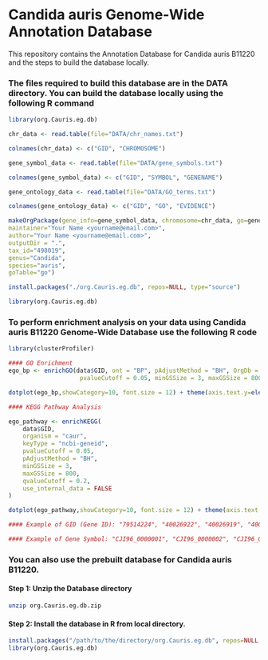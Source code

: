 # Candida auris Genome-Wide Annotation Database
This repository contains the Annotation Database for Candida auris B11220 and the steps to build the database locally.

### The files required to build this database are in the DATA directory. You can build the database locally using the following R command
```R
library(org.Cauris.eg.db)

chr_data <- read.table(file="DATA/chr_names.txt")

colnames(chr_data) <- c("GID", "CHROMOSOME")

gene_symbol_data <- read.table(file="DATA/gene_symbols.txt")

colnames(gene_symbol_data) <- c("GID", "SYMBOL", "GENENAME")

gene_ontology_data <- read.table(file="DATA/GO_terms.txt")

colnames(gene_ontology_data) <- c("GID", "GO", "EVIDENCE")

makeOrgPackage(gene_info=gene_symbol_data, chromosome=chr_data, go=gene_ontology_data, version="0.1",
maintainer="Your Name <yourname@email.com>",
author="Your Name <yourname@email.com>",
outputDir = ".",
tax_id="498019",
genus="Candida",
species="auris",
goTable="go")

install.packages("./org.Cauris.eg.db", repos=NULL, type="source")

library(org.Cauris.eg.db)
```
### To perform enrichment analysis on your data using Candida auris B11220 Genome-Wide Database use the following R code
```R
library(clusterProfiler)

#### GO Enrichment
ego_bp <- enrichGO(data$GID, ont = "BP", pAdjustMethod = "BH", OrgDb = org.Cauris.eg.db,
                    pvalueCutoff = 0.05, minGSSize = 3, maxGSSize = 800, readable = T, keyType="GID")

dotplot(ego_bp,showCategory=10, font.size = 12) + theme(axis.text.y=element_text(size=12))

#### KEGG Pathway Analysis

ego_pathway <- enrichKEGG(
    data$GID,
    organism = "caur",
    keyType = "ncbi-geneid",
    pvalueCutoff = 0.05,
    pAdjustMethod = "BH",
    minGSSize = 3,
    maxGSSize = 800,
    qvalueCutoff = 0.2,
    use_internal_data = FALSE
)

dotplot(ego_pathway,showCategory=10, font.size = 12) + theme(axis.text.y=element_text(size=12))

#### Example of GID (Gene ID): "79514224", "40026922", "40026919", "40026918", "40026917", "40026916"

#### Example of Gene Symbol: "CJI96_0000001", "CJI96_0000002", "CJI96_0000005", "CJI96_0000006", "CJI96_0000007", "CJI96_0000008"

```

### You can also use the prebuilt database for Candida auris B11220.

#### Step 1: Unzip the Database directory
```bash
unzip org.Cauris.eg.db.zip
```
#### Step 2: Install the database in R from local directory.
```R
install.packages("/path/to/the/directory/org.Cauris.eg.db", repos=NULL, type="source")
library(org.Cauris.eg.db)
```
